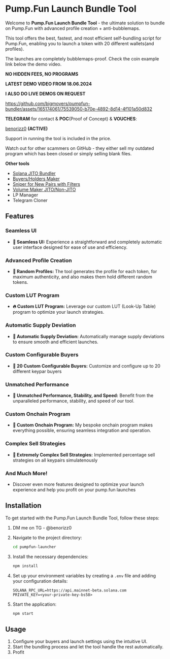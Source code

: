 # Pump.Fun Launch Bundle Tool

Welcome to **Pump.Fun Launch Bundle Tool** - the ultimate solution to bundle on Pump.Fun with advanced profile creation + anti-bubblemaps.

This tool offers the best, fastest, and most efficient self-bundling script for Pump.Fun, enabling you to launch a token with 20 different wallets(and profiles).

The launches are completely bubblemaps-proof. Check the coin example link below the demo video.

**NO HIDDEN FEES, NO PROGRAMS**


**LATEST DEMO VIDEO FROM 18.06.2024**

**I ALSO DO LIVE DEMOS ON REQUEST**

https://github.com/bigmovers/pumpfun-bundler/assets/165174061/75539050-b70e-4892-8d14-4f101a50d832





**TELEGRAM** for contact & **POC**(Proof of Concept) & **VOUCHES**:  

[benorizz0](https://t.me/benorizz0) **(ACTIVE)**



Support in running the tool is included in the price.

Watch out for other scammers on GitHub - they either sell my outdated program which has been closed or simply selling blank files.


**Other tools**
- [Solana JITO Bundler](https://github.com/bigmovers/solana-bundle)
- [Buyers/Holders Maker](https://github.com/bigmovers/solana-maker)
- [Sniper for New Pairs with Filters](https://github.com/bigmovers/solana-sniper-bot)
- [Volume Maker JITO/Non-JITO](https://github.com/bigmovers/solana-volume-bot)
- LP Manager
- Telegram Cloner


## Features

### Seamless UI
- **💊 Seamless UI:** Experience a straightforward and completely automatic user interface designed for ease of use and efficiency.

### Advanced Profile Creation
- **🧑 Random Profiles:** The tool generates the profile for each token, for maximum authenticity, and also makes them hold different random tokens.

### Custom LUT Program
- **🔥 Custom LUT Program:** Leverage our custom LUT (Look-Up Table) program to optimize your launch strategies.

### Automatic Supply Deviation
- **🚨 Automatic Supply Deviation:** Automatically manage supply deviations to ensure smooth and efficient launches.

### Custom Configurable Buyers
- **🔔 20 Custom Configurable Buyers:** Customize and configure up to 20 different keypar buyers

### Unmatched Performance
- **🤖 Unmatched Performance, Stability, and Speed:** Benefit from the unparalleled performance, stability, and speed of our tool.

### Custom Onchain Program
- **📂 Custom Onchain Program:** My bespoke onchain program makes everything possible, ensuring seamless integration and operation.

### Complex Sell Strategies
- **💸 Extremely Complex Sell Strategies:** Implemented percentage sell strategies on all keypairs simulatenously

### And Much More!
- Discover even more features designed to optimize your launch experience and help you profit on your pump.fun launches

## Installation

To get started with the Pump.Fun Launch Bundle Tool, follow these steps:

1. DM me on TG - @benorizz0

   
3. Navigate to the project directory:
    ```bash
    cd pumpfun-launcher
    ```
4. Install the necessary dependencies:
    ```bash
    npm install
    ```
5. Set up your environment variables by creating a `.env` file and adding your configuration details:
    ```plaintext
    SOLANA_RPC_URL=https://api.mainnet-beta.solana.com
    PRIVATE_KEY=<your-private-key-bs58>
    ```
6. Start the application:
    ```bash
    npm start
    ```

## Usage

1. Configure your buyers and launch settings using the intuitive UI.
2. Start the bundling process and let the tool handle the rest automatically.
3. Profit

